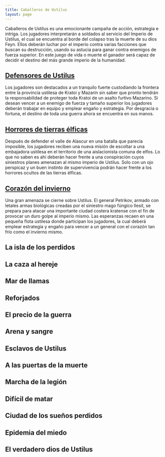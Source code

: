 ```yaml
---
title: Caballeros de Ustilus
layout: page
---
```


Caballeros de Ustilus es una emocionante campaña de acción, estrategia e intriga. Los jugadores interpretarán a soldados al servicio del Imperio de Ustilus, el cual se encuentra al borde del colapso tras la muerte de su dios Feyn. Ellos deberán luchar por el imperio contra varias facciones que buscan su destrucción, usando su astucia para ganar contra enemigos de fuerza superior. En este juego de vida o muerte el ganador será capaz de decidir el destino del más grande imperio de la humanidad.

## [Defensores de Ustilus](https://raldamain.com/campaign/caballeros%20de%20ustilus/1_defensores%20de%20ustilus.html)

Los jugadores son destacados a un tranquilo fuerte custodiando la frontera entre la provincia ustilesa de Kratoi y Mazarín sin saber que pronto tendrán la responsabilidad de proteger toda Kratoi de un asalto furtivo Mazarino. Si desean vencer a un enemigo de fuerza y tamaño superior los jugadores deberán trabajar en equipo y emplear engaño y estrategia. Por desgracia o fortuna, el destino de toda una guerra ahora se encuentra en sus manos.

## [Horrores de tierras élficas](https://raldamain.com/campaign/caballeros%20de%20ustilus/2_horrores%20de%20las%20tierras%20elficas.html)

Después de defender el valle de Alascur en una batalla que parecía imposible, los jugadores reciben una nueva misión de escoltar a una embajadora ustilesa en el territorio de una aislacionista comuna de elfos. Lo que no saben es ahí deberán hacer frente a una conspiración cuyos siniestros planes amenazan al mismo imperio de Ustilus. Solo con un ojo perspicaz y un buen instinto de supervivencia podrán hacer frente a los horrores ocultos de las tierras élficas.

## [Corazón del invierno](https://raldamain.com/campaign/caballeros%20de%20ustilus/3_corazon%20del%20invierno.html)

Una gran amenaza se cierne sobre Ustilus. El general Petrikov, armado con letales armas biológicas creadas por el siniestro mago fúngico Ilesit, se prepara para atacar una importante ciudad costera kratense con el fin de provocar un duro golpe al imperio mismo. Las esperanzas recaen en una pequeña flota ustilesa donde participan los jugadores, la cual deberá emplear estrategia y engaño para vencer a un general con el corazón tan frío como el invierno mismo.

## La isla de los perdidos

## La caza al hereje

## Mar de llamas

## Reforjados

## El precio de la guerra

## Arena y sangre

## Esclavos de Ustilus

## A las puertas de la muerte

## Marcha de la legión

## Difícil de matar

## Ciudad de los sueños perdidos

## Epidemia del miedo

## El verdadero dios de Ustilus
